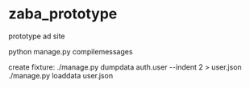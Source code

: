 # zaba_prototype
prototype ad site


python manage.py compilemessages




create fixture:
./manage.py dumpdata auth.user --indent 2 > user.json
./manage.py loaddata user.json


